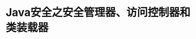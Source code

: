 Java安全之安全管理器、访问控制器和类装载器
================================================================================

